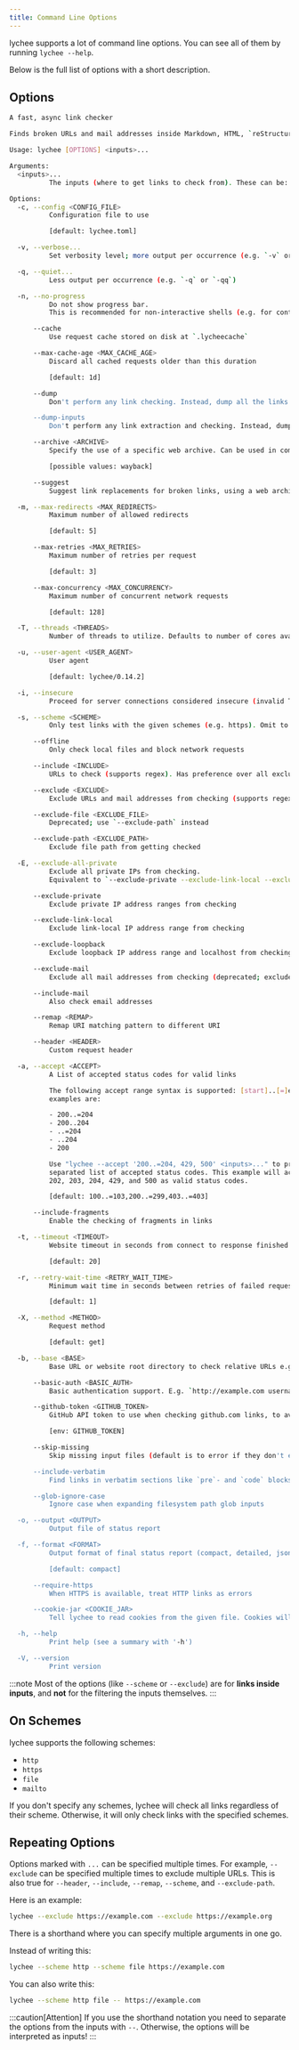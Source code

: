 ```yaml
---
title: Command Line Options
---
```


lychee supports a lot of command line options.
You can see all of them by running `lychee --help`.

Below is the full list of options with a short description.

## Options

```bash
A fast, async link checker

Finds broken URLs and mail addresses inside Markdown, HTML, `reStructuredText`, websites and more!

Usage: lychee [OPTIONS] <inputs>...

Arguments:
  <inputs>...
          The inputs (where to get links to check from). These can be: files (e.g. `README.md`), file globs (e.g. `"~/git/*/README.md"`), remote URLs (e.g. `https://example.com/README.md`) or standard input (`-`). NOTE: Use `--` to separate inputs from options that allow multiple arguments

Options:
  -c, --config <CONFIG_FILE>
          Configuration file to use

          [default: lychee.toml]

  -v, --verbose...
          Set verbosity level; more output per occurrence (e.g. `-v` or `-vv`)

  -q, --quiet...
          Less output per occurrence (e.g. `-q` or `-qq`)

  -n, --no-progress
          Do not show progress bar.
          This is recommended for non-interactive shells (e.g. for continuous integration)

      --cache
          Use request cache stored on disk at `.lycheecache`

      --max-cache-age <MAX_CACHE_AGE>
          Discard all cached requests older than this duration

          [default: 1d]

      --dump
          Don't perform any link checking. Instead, dump all the links extracted from inputs that would be checked

      --dump-inputs
          Don't perform any link extraction and checking. Instead, dump all input sources from which links would be collected

      --archive <ARCHIVE>
          Specify the use of a specific web archive. Can be used in combination with `--suggest`

          [possible values: wayback]

      --suggest
          Suggest link replacements for broken links, using a web archive. The web archive can be specified with `--archive`

  -m, --max-redirects <MAX_REDIRECTS>
          Maximum number of allowed redirects

          [default: 5]

      --max-retries <MAX_RETRIES>
          Maximum number of retries per request

          [default: 3]

      --max-concurrency <MAX_CONCURRENCY>
          Maximum number of concurrent network requests

          [default: 128]

  -T, --threads <THREADS>
          Number of threads to utilize. Defaults to number of cores available to the system

  -u, --user-agent <USER_AGENT>
          User agent

          [default: lychee/0.14.2]

  -i, --insecure
          Proceed for server connections considered insecure (invalid TLS)

  -s, --scheme <SCHEME>
          Only test links with the given schemes (e.g. https). Omit to check links with any other scheme. At the moment, we support http, https, file, and mailto

      --offline
          Only check local files and block network requests

      --include <INCLUDE>
          URLs to check (supports regex). Has preference over all excludes

      --exclude <EXCLUDE>
          Exclude URLs and mail addresses from checking (supports regex)

      --exclude-file <EXCLUDE_FILE>
          Deprecated; use `--exclude-path` instead

      --exclude-path <EXCLUDE_PATH>
          Exclude file path from getting checked

  -E, --exclude-all-private
          Exclude all private IPs from checking.
          Equivalent to `--exclude-private --exclude-link-local --exclude-loopback`

      --exclude-private
          Exclude private IP address ranges from checking

      --exclude-link-local
          Exclude link-local IP address range from checking

      --exclude-loopback
          Exclude loopback IP address range and localhost from checking

      --exclude-mail
          Exclude all mail addresses from checking (deprecated; excluded by default)

      --include-mail
          Also check email addresses

      --remap <REMAP>
          Remap URI matching pattern to different URI

      --header <HEADER>
          Custom request header

  -a, --accept <ACCEPT>
          A List of accepted status codes for valid links

          The following accept range syntax is supported: [start]..[=]end|code. Some valid
          examples are:

          - 200..=204
          - 200..204
          - ..=204
          - ..204
          - 200

          Use "lychee --accept '200..=204, 429, 500' <inputs>..." to provide a comma-
          separated list of accepted status codes. This example will accept 200, 201,
          202, 203, 204, 429, and 500 as valid status codes.

          [default: 100..=103,200..=299,403..=403]

      --include-fragments
          Enable the checking of fragments in links

  -t, --timeout <TIMEOUT>
          Website timeout in seconds from connect to response finished

          [default: 20]

  -r, --retry-wait-time <RETRY_WAIT_TIME>
          Minimum wait time in seconds between retries of failed requests

          [default: 1]

  -X, --method <METHOD>
          Request method

          [default: get]

  -b, --base <BASE>
          Base URL or website root directory to check relative URLs e.g. https://example.com or `/path/to/public`

      --basic-auth <BASIC_AUTH>
          Basic authentication support. E.g. `http://example.com username:password`

      --github-token <GITHUB_TOKEN>
          GitHub API token to use when checking github.com links, to avoid rate limiting

          [env: GITHUB_TOKEN]

      --skip-missing
          Skip missing input files (default is to error if they don't exist)

      --include-verbatim
          Find links in verbatim sections like `pre`- and `code` blocks

      --glob-ignore-case
          Ignore case when expanding filesystem path glob inputs

  -o, --output <OUTPUT>
          Output file of status report

  -f, --format <FORMAT>
          Output format of final status report (compact, detailed, json, markdown)

          [default: compact]

      --require-https
          When HTTPS is available, treat HTTP links as errors

      --cookie-jar <COOKIE_JAR>
          Tell lychee to read cookies from the given file. Cookies will be stored in the cookie jar and sent with requests. New cookies will be stored in the cookie jar and existing cookies will be updated

  -h, --help
          Print help (see a summary with '-h')

  -V, --version
          Print version

```

:::note
Most of the options (like `--scheme` or `--exclude`) are for **links inside inputs**,
and **not** for the filtering the inputs themselves.
:::

## On Schemes

lychee supports the following schemes:

- `http`
- `https`
- `file`
- `mailto`

If you don't specify any schemes, lychee will check all links regardless of
their scheme. Otherwise, it will only check links with the specified schemes.

## Repeating Options

Options marked with `...` can be specified multiple times.
For example, `--exclude` can be specified multiple times to exclude multiple URLs.
This is also true for `--header`, `--include`, `--remap`, `--scheme`, and `--exclude-path`.

Here is an example:

```bash
lychee --exclude https://example.com --exclude https://example.org
```

There is a shorthand where you can specify multiple arguments in one go.

Instead of writing this:

```bash
lychee --scheme http --scheme file https://example.com
```

You can also write this:

```bash
lychee --scheme http file -- https://example.com
```

:::caution[Attention]
If you use the shorthand notation you need to separate the options from the inputs with `--`.
Otherwise, the options will be interpreted as inputs!
:::
